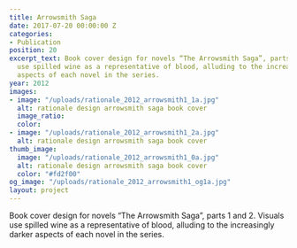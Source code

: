 ```yaml
---
title: Arrowsmith Saga
date: 2017-07-20 00:00:00 Z
categories:
- Publication
position: 20
excerpt_text: Book cover design for novels “The Arrowsmith Saga”, parts 1 and 2. Visuals
  use spilled wine as a representative of blood, alluding to the increasingly darker
  aspects of each novel in the series.
year: 2012
images:
- image: "/uploads/rationale_2012_arrowsmith1_1a.jpg"
  alt: rationale design arrowsmith saga book cover
  image_ratio: 
  color: 
- image: "/uploads/rationale_2012_arrowsmith1_2a.jpg"
  alt: rationale design arrowsmith saga book cover
thumb_image:
  image: "/uploads/rationale_2012_arrowsmith1_0a.jpg"
  alt: rationale design arrowsmith saga book cover
  color: "#fd2f00"
og_image: "/uploads/rationale_2012_arrowsmith1_og1a.jpg"
layout: project
---
```


Book cover design for novels “The Arrowsmith Saga”, parts 1 and 2. Visuals use spilled wine as a representative of blood, alluding to the increasingly darker aspects of each novel in the series.